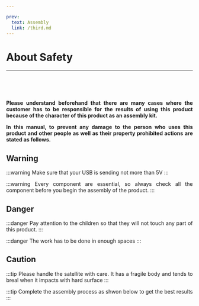 ```yaml
---

prev:
  text: Assembly 
  link: /third.md
---
```

<div style="text-align: justify;">

# About Safety
_____

<head>
  <meta name="viewport" content="width=device-width, initial-scale=1">
  <link href="https://cdn.jsdelivr.net/npm/bootstrap-icons@1.7.2/font/bootstrap-icons.css" rel="stylesheet">
</head>

<br>
<br>
<br>


<b>Please understand beforehand that there are many cases where the customer has to be responsible for the results of using this product because of the character of this product as an assembly kit.</b>

<b>In this manual, to prevent any damage to the person who uses this product and other people as well as their property prohibited actions are stated as follows.</b>


## Warning 

:::warning
Make sure that your USB is sending not more than 5V
:::

:::warning 
Every component are essential, so always check all the component before you begin the assembly of the product.
:::
## Danger

:::danger
Pay attention to the children so that they will not touch any part of this product.
:::

:::danger 
The work has to be done in enough spaces
:::

## Caution 

:::tip
Please handle the satellite with care. It has a fragile body and tends to breal when it impacts with hard surface
:::

:::tip
Complete the assembly process as shwon below to get the best results
:::

</div>